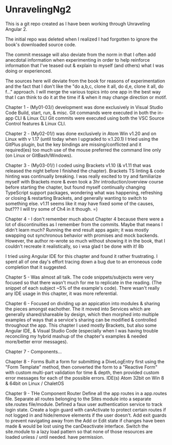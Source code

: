 # UnravelingNg2
This is a git repo created as I have been working through Unraveling Angular 2.

The initial repo was deleted when I realized I had forgotten to ignore the book's downloaded source code.

The commit message will also deviate from the norm in that I often add anecdotal information when experimenting in order to help reinforce information that I've teased out & explain to myself (and others) what I was doing or experienced.

The sources here will deviate from the book for reasons of experimentation and the fact that I don't like the "do a,b,c, clone it all, do d,e, clone it all, do f..." approach.  I will merge the various topics into one app in the best way that I can think to do it at the time if & when it may change direction or motif.

Chapter 1 - (My01-03/) development was done exclusively in Visual Studio Code Build, start, run, & misc. Git commands were executed in both the in-app CLI & Linux CLI
Git commits were executed using both the VSC Source Control features & Linux CLI.

Chapter 2 - (My02-01/) was done exclusively in Atom Win v1.20 and on Linux with v 1.17 (until today when I upgraded to v.1.20.1) I tried using the GitPlus plugin, but the key bindings are missing/conflicted and it required(es) too
much use of the mouse preferred the command line only (on Linux or GitBash/Windows).

Chapter 3 - (My03-01/) I coded using Brackets v1.10 (& v1.11 that was released the night before I finished the chapter).  Brackets TS linting & code hinting was continually breaking.  I was really excited to try and familiarize myself with Brackets more & even took a 3hr introduction/overview course before starting the chapter, but found myself continually changing TypeScript support packages, wondering what was happening, refreshing or closing & restarting Brackets, and generally wanting to switch to something else.  v1.11 seems like it may have fixed some of the causes, but???  I will try some of Ch4 in it  though. =)

Chapter 4 - I don't remember much about Chapter 4 because there were a lot of discontinuities as I remember from the commits. Maybe that means I didn't learn much? Running the end result apps again; it was mostly swapping out synchronous behavior with promises and mock backends. However, the author re-wrote so much without showing it in the book, that I couldn't recreate it realistically, so i wsa glad t be done with it! 8b

I tried using Angular IDE for this chapter and found it rather frustrating. I spent all of one day's effort tracing down a bug due to an erroneous code completion that it suggested.

Chapter 5 - Was almost all talk. The code snippets/subjects were very focused so that there wasn't much for me to replicate in the reading. (The snippet of each subject ~5% of the example's code).  There wsan't really any IDE usage in this chapter, it was more referential.

Chapter 6 - Focused on dividing up an appication into modules & sharing the pieces amongst eachother. The it moved into Services which are generally shared/shareable by design, which then morphed into multiple examples of ways that a service's sharing can be modified & controlled throughout the app.  This chapter I used mostly Brackets, but also some Angular IDE, & Visual Studio Code (especially when I was having trouble reconciling my hybrid mashup of the chapter's examples & needed more/better error messages).

Chapter 7 - Components...


Chapter 8 - Forms
Built a form for submitting a DiveLogEntry first using the "Form Template" method, then converted the form to a
"Reactive Form" with custom multi-part validation for time & depth, then provided custom error messages for each
of the possible errors.
IDE(s) Atom 32bit on Win 8 & 64bit on Linux / ChaletOS

Chapter 9 - THe Component Router
Define all the app routes in a app.routes file. Separate all routes belonging to the Sites module into 
a separate site.routes file/module. Defined a faux user authentication service to track login state.
Create a login guard with canActivate to protect certain routes if not logged in and hide/remove elements if the user doesn't. Add exit guards to prevent navigating away from the Add or Edit state if
changes have been made & would be lost using the canDeactivate interface. Switch the site.module to a
lazy load pattern so that none of those resources are loaded unless / until needed.
have permission.
